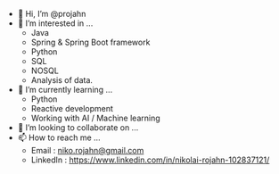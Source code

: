 - 👋 Hi, I’m @projahn
- 👀 I’m interested in ... 
  -  Java
  -  Spring & Spring Boot framework
  -  Python 
  -  SQL
  -  NOSQL
  -  Analysis of data.
- 🌱 I’m currently learning ... 
  -   Python
  -   Reactive development
  -   Working with AI / Machine learning
- 💞️ I’m looking to collaborate on ...
- 📫 How to reach me ...
  -  Email : niko.rojahn@gmail.com 
  -  LinkedIn : https://www.linkedin.com/in/nikolai-rojahn-102837121/

<!---
projahn/projahn is a ✨ special ✨ repository because its `README.md` (this file) appears on your GitHub profile.
You can click the Preview link to take a look at your changes.
--->
